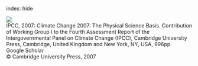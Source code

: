 index: hide

<div class="Citation">
    <div class="Citation-thumb "  >
      <img src="https://static.claimspace.cloud/climate-study-static/refs/thumbs/1/IPCC_2007-thumb.png" />
    </div>

  <div class="Citation-body">
    <div class="Citation-text">IPCC, 2007: <span class="Article-bookTitle">Climate Change 2007: The Physical Science Basis. Contribution of Working Group I to the Fourth Assessment Report of the Intergovernmental Panel on Climate Change (IPCC), </span>Cambridge University Press, Cambridge, United Kingdom and New York, NY, USA, 996pp.</div>
    <div class="Citation-links">
      <div class="CitationLink" data-href="https://scholar.google.com/scholar?q=Climate+Change+2007%3A+The+Physical+Science+Basis.+Contribution+of+Working+Group+I+to+the+Fourth+Assessment+Report+of+the+Intergovernmental+Panel+on+Climate+Change+%28IPCC%29">
        <div class="CitationLink-icon CitationLink-Scholar"></div>
        <div class="CitationLink-text">Google Scholar</div>
      </div>
    </div>
  </div>
</div>


<div class="Citation-copy">
&copy; Cambridge University Press, 2007
</div>